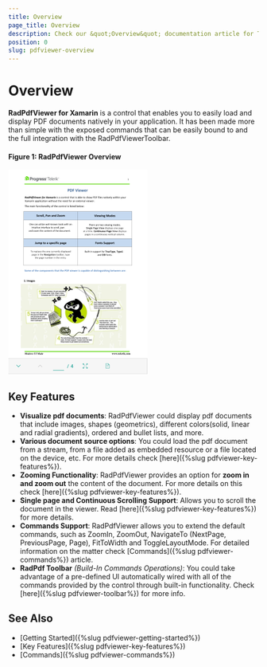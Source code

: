 ```yaml
---
title: Overview
page_title: Overview
description: Check our &quot;Overview&quot; documentation article for Telerik PdfViewer for Xamarin control.
position: 0
slug: pdfviewer-overview
---
```


# Overview

**RadPdfViewer for Xamarin** is a control that enables you to easily load and display PDF documents natively in your application. It has been made more than simple with the exposed commands that can be easily bound to and the full integration with the RadPdfViewerToolbar.

#### Figure 1: RadPdfViewer Overview

![PdfViewer Overview](images/pdfviewer-overview.png "PdfViewer Overview")

## Key Features

* **Visualize pdf documents**: RadPdfViewer could display pdf documents that include images, shapes (geometrics), different colors(solid, linear and radial gradients), ordered and bullet lists, and more. 
* **Various document source options**: You could load the pdf document from a stream, from a file added as embedded resource or a file located on the device, etc. For more details check [here]({%slug pdfviewer-key-features%}).
* **Zooming Functionality**: RadPdfViewer provides an option for **zoom in and zoom out** the content of the document. For more details on this check [here]({%slug pdfviewer-key-features%}).
* **Single page and Continuous Scrolling Support**: Allows you to scroll the document in the viewer. Read [here]({%slug pdfviewer-key-features%}) for more details.
* **Commands Support**: RadPdfViewer allows you to extend the default commands, such as ZoomIn, ZoomOut, NavigateTo (NextPage, PreviousPage, Page), FitToWidth and ToggleLayoutMode. For detailed information on the matter check [Commands]({%slug pdfviewer-commands%}) article. 
* **RadPdf Toolbar** *(Build-In Commands Operations)*: You could take advantage of a pre-defined UI automatically wired with all of the commands provided by the control through built-in functionality. Check [here]({%slug pdfviewer-toolbar%}) for more info.

## See Also

- [Getting Started]({%slug pdfviewer-getting-started%})
- [Key Features]({%slug pdfviewer-key-features%})
- [Commands]({%slug pdfviewer-commands%})
